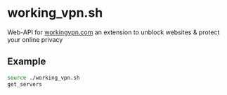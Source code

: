 # working_vpn.sh
Web-API for [workingvpn.com](https://workingvpn.com) an extension to unblock websites &amp; protect your online privacy

## Example
```bash
source ./working_vpn.sh
get_servers
```

